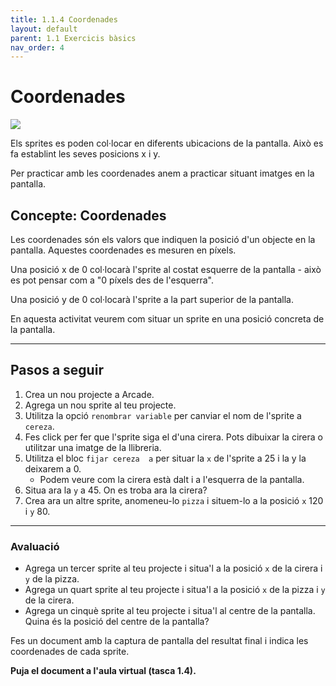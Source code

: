 ```yaml
---
title: 1.1.4 Coordenades
layout: default
parent: 1.1 Exercicis bàsics
nav_order: 4
---
```


# Coordenades

![](https://pxt.azureedge.net/blob/19866454efac959da6377ce1e4a663873b99ec78/static/concepts/picnic-food.png)

Els sprites es poden col·locar en diferents ubicacions de la pantalla. Això es fa establint les seves posicions x i y.

Per practicar amb les coordenades anem a practicar situant imatges en la pantalla.

## Concepte: Coordenades

Les coordenades són els valors que indiquen la posició d'un objecte en la pantalla. Aquestes coordenades es mesuren en píxels.

Una posició x de 0 col·locarà l'sprite al costat esquerre de la pantalla - això es pot pensar com a "0 píxels des de l'esquerra".

Una posició y de 0 col·locarà l'sprite a la part superior de la pantalla.

En aquesta activitat veurem com situar un sprite en una posició concreta de la pantalla.

---
## Pasos a seguir

1. Crea un nou projecte a Arcade.
2. Agrega un nou sprite al teu projecte.
3. Utilitza la opció `renombrar variable` per canviar el nom de l'sprite a `cereza`.
4. Fes click per fer que l'sprite siga el d'una cirera. Pots dibuixar la cirera o utilitzar una imatge de la llibreria.
5. Utilitza el bloc `fijar cereza  a` per situar la `x` de l'sprite a 25 i la y la deixarem a 0.
   - Podem veure com la cirera està dalt i a l'esquerra de la pantalla.
6. Situa ara la `y` a 45. On es troba ara la cirera?
7. Crea ara un altre sprite, anomeneu-lo `pizza` i situem-lo a la posició `x` 120 i `y` 80.

---

### Avaluació

- Agrega un tercer sprite al teu projecte i situa'l a la posició `x` de la cirera i `y` de la pizza.
- Agrega un quart sprite al teu projecte i situa'l a la posició `x` de la pizza i `y` de la cirera.
- Agrega un cinquè sprite al teu projecte i situa'l al centre de la pantalla. Quina és la posició del centre de la pantalla?

Fes un document amb la captura de pantalla del resultat final i indica les coordenades de cada sprite.

**Puja el document a l'aula virtual (tasca 1.4).**
